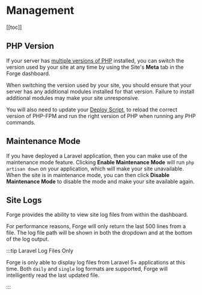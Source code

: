 # Management

[[toc]]

## PHP Version

If your server has [multiple versions of PHP](/1.0/servers/php.html) installed, you can switch the version used by your site at any time by using the Site's **Meta** tab in the Forge dashboard.

When switching the version used by your site, you should ensure that your server has any additional modules installed for that version. Failure to install additional modules may make your site unresponsive.

You will also need to update your [Deploy Script](/1.0/sites/deployments.html#deploy-script), to reload the correct version of PHP-FPM and run the right version of PHP when running any PHP commands.

## Maintenance Mode

If you have deployed a Laravel application, then you can make use of the maintenance mode feature. Clicking **Enable Maintenance Mode** will run `php artisan down` on your application, which will make your site unavailable. When the site is in maintenance mode, you can then click **Disable Maintenance Mode** to disable the mode and make your site available again.

## Site Logs

Forge provides the ability to view site log files from within the dashboard.

For performance reasons, Forge will only return the last 500 lines from a file. The log file path will be shown in both the dropdown and at the bottom of the log output.

:::tip Laravel Log Files Only

Forge is only able to display log files from Laravel 5+ applications at this time. Both `daily` and `single` log formats are supported, Forge will intelligently read the last updated file.

:::
